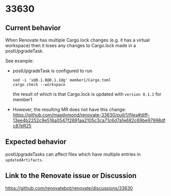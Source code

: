 # 33630

## Current behavior

When Renovate has multiple Cargo.lock changes (e.g. it has a virtual workspace)
then it loses any changes to Cargo.lock made in a postUpgradeTask.

See example:
  - postUpgradeTask is configured to run

    ```
    sed -i 's@0.1.0@0.1.1@g' member1/Cargo.toml
    cargo check --workspace
    ```

    the result of which is that Cargo.lock is updated with `version 0.1.1` for member1

  - However, the resulting MR does not have this change: https://github.com/maxdymond/renovate-33630/pull/1/files#diff-13ee4b2252c9e516a0547f2891aa2105c3ca71c6d7a1e682c69be97998dfc87eR25

## Expected behavior

postUpgradeTasks can affect files which have multiple entries in `updatedArtifacts`.

## Link to the Renovate issue or Discussion

https://github.com/renovatebot/renovate/discussions/33630
